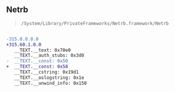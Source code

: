 ## Netrb

> `/System/Library/PrivateFrameworks/Netrb.framework/Netrb`

```diff

-315.0.0.0.0
+315.60.1.0.0
   __TEXT.__text: 0x70e0
   __TEXT.__auth_stubs: 0x3d0
-  __TEXT.__const: 0x50
+  __TEXT.__const: 0x58
   __TEXT.__cstring: 0x19d1
   __TEXT.__oslogstring: 0x1e
   __TEXT.__unwind_info: 0x150

```
